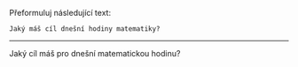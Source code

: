 Přeformuluj následující text:

```
Jaký máš cíl dnešní hodiny matematiky?
```

---

<!-- chatcmpl-748xh2MTl134nuvdCiXjmtQQRkx0f -->

Jaký cíl máš pro dnešní matematickou hodinu?